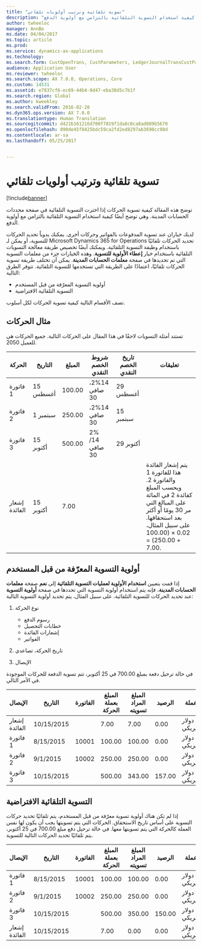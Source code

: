 ```yaml
---
title: "تسوية تلقائية وترتيب أولويات تلقائي"
description: "توضح هذه المقالة كيفية تسوية الحركات إذا اخترت التسوية التلقائية في صفحة محددات الحسابات المدينة‬. وهي توضح أيضًا كيفية استخدام التسوية التلقائية بالتزامن مع أولوية الدفع."
author: twheeloc
manager: AnnBe
ms.date: 04/04/2017
ms.topic: article
ms.prod: 
ms.service: dynamics-ax-applications
ms.technology: 
ms.search.form: CustOpenTrans, CustParameters, LedgerJournalTransCustPaym
audience: Application User
ms.reviewer: twheeloc
ms.search.scope: AX 7.0.0, Operations, Core
ms.custom: 14531
ms.assetid: e7837cf6-ec69-44b4-8d47-eba38d5c7b1f
ms.search.region: Global
ms.author: kweekley
ms.search.validFrom: 2016-02-28
ms.dyn365.ops.version: AX 7.0.0
ms.translationtype: Human Translation
ms.sourcegitcommit: d421b161216d700f7819f1da8c0ca8ad089b5670
ms.openlocfilehash: 890de45f8425bdc59ca2fd2ed8297ab3690cc98d
ms.contentlocale: ar-sa
ms.lasthandoff: 05/25/2017


---
```


# <a name="automatic-settlement-and-prioritization"></a>تسوية تلقائية وترتيب أولويات تلقائي

[!include[banner](../includes/banner.md)]


توضح هذه المقالة كيفية تسوية الحركات إذا اخترت التسوية التلقائية في صفحة محددات الحسابات المدينة‬. وهي توضح أيضًا كيفية استخدام التسوية التلقائية بالتزامن مع أولوية الدفع.

لديك خياران عند تسوية المدفوعات بالفواتير وحركات أخرى. يمكنك يدوياً تحديد الحركات للتسوية، أو يمكن لـ Microsoft Dynamics 365 for Operations تحديد الحركات تلقائيًا باستخدام وظيفة التسوية التلقائية. ويمكنك أيضًا تخصيص طريقة معالجة التسويات التلقائية باستخدام خيار **إعطاء الأولوية للتسوية**. وهذه الخيارات جزء من معلمات التسوية التي تم تحديدها في صفحة **معلمات الحسابات المدينة**. يمكن أن تختلف طريقة تسوية الحركات تلقائيًا، اعتمادًا على الطريقة التي تستخدمها للتسوية التلقائية. تتوفر الطرق التالية:

-   أولوية التسوية المعرّفة من قبل المستخدم
-   التسوية التلقائية الافتراضية

تصف الأقسام التالية كيفية تسوية الحركات لكل أسلوب.

## <a name="example-transactions"></a>مثال الحركات
تستند أمثلة التسويات لاحقًا في هذا المقال على الحركات التالية. جميع الحركات هي للعميل 2050.

| الحركة   | التاريخ        | المبلغ | شروط الخصم النقدي | تاريخ الخصم النقدي | تعليقات                                                                                                                                                                                      |
|---------------|-------------|--------|---------------------|--------------------|-----------------------------------------------------------------------------------------------------------------------------------------------------------------------------------------------|
| فاتورة 1     | 15 أغسطس   | 100.00 | ‏‫2%14، صافي 30        | 29 أغسطس          |                                                                                                                                                                                               |
| فاتورة 2     | 1 سبتمبر | 250.00 | ‏‫2%14، صافي 30        | 15 سبتمبر       |                                                                                                                                                                                               |
| فاتورة 3     | 15 أكتوبر  | 500.00 | ‏‫2% 14/صافي 30        | 29 أكتوبر         |                                                                                                                                                                                               |
| إشعار الفائدة | 15 أكتوبر  | 7.00   |                     |                    | ‏‫يتم إشعار الفائدة هذا للفاتورة 1 والفاتورة 2. ويحسب المبلغ كفائدة 2 في المائة على المبالغ التي مر 30 يومًا أو أكثر بعد استحقاقها.‬ على سبيل المثال، 0.02 × (100.00 + 250.00) = 7.00. |

## <a name="userdefined-settlement-priority"></a>أولوية التسوية المعرّفة من قبل المستخدم
إذا قمت بتعيين **استخدام الأولوية لعمليات التسوية التلقائية** إلى **نعم** صفحة **معلمات الحسابات المدينة**، فإنه يتم استخدام أولوية التسوية التي تحددها في صفحة **أولوية التسوية** عند تحديد الحركات للتسوية التلقائية. على سبيل المثال، يتم تحديد أولوية التسوية التالية:

1.  نوع الحركة
    -   رسوم الدفع
    -   خطابات التحصيل
    -   إشعارات الفائدة
    -   الفواتير

2.  تاريخ الحركة، تصاعدي
3.  الإيصال

في حالة ترحيل دفعة بمبلغ 700.00 في 25 أكتوبر، تتم تسوية الدفعة للحركات الموجودة في الأمر التالي.

| الإيصال       | التاريخ       | الفاتورة | المبلغ بعملة الحركة | المبلغ المراد تسويته | الرصيد | عملة |
|---------------|------------|---------|--------------------------------|------------------|---------|----------|
| إشعار الفائدة | 10/15/2015 |         | 7.00                           | 7.00             | 0.00    | دولار أمريكي      |
| فاتورة 1     | 8/15/2015  | 10001   | 100.00                         | 100.00           | 0.00    | دولار أمريكي      |
| فاتورة 2     | 9/1/2015   | 10002   | 250.00                         | 250.00           | 0.00    | دولار أمريكي      |
| فاتورة 3     | 10/15/2015 |         | 500.00                         | 343.00           | 157.00  | دولار أمريكي      |

## <a name="default-automatic-settlement"></a>التسوية التلقائية الافتراضية
إذا لم تكن هناك أولوية تسوية معرّفة من قبل المستخدم، يتم تلقائيًا تحديد حركات التسوية على أساس تاريخ الاستحقاق. الحركات التي يتم تسويتها يجب أن يكون لها نفس العملة كالحركة التي يتم تسويتها معها. في حالة ترحيل دفع مبلغ 700.00 في 25 أكتوبر، يتم تلقائيًا تحديد الحركات التالية للتسوية.

| الإيصال       | التاريخ       | الفاتورة | المبلغ بعملة الحركة | المبلغ المراد تسويته | الرصيد | عملة |
|---------------|------------|---------|--------------------------------|------------------|---------|----------|
| فاتورة 1     | 8/15/2015  | 10001   | 100.00                         | 100.00           | 0.00    | دولار أمريكي      |
| فاتورة 2     | 9/1/2015   | 10002   | 250.00                         | 250.00           | 0.00    | دولار أمريكي      |
| فاتورة 3     | 10/15/2015 |         | 500.00                         | 350.00           | 150.00  | دولار أمريكي      |
| إشعار الفائدة | 10/15/2015 |         | 7.00                           | 0.00             | 0.00    | دولار أمريكي      |






